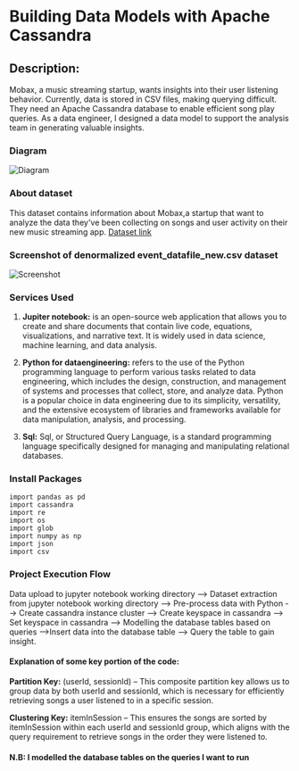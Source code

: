 # Building Data Models with Apache Cassandra
## Description:
Mobax, a music streaming startup, wants insights into their user listening behavior. Currently, data is stored in CSV files, making querying difficult. They need an Apache Cassandra database to enable efficient song play queries. As a data engineer, I designed a data model to support the analysis team in generating valuable insights.

### Diagram
![Diagram](https://github.com/Joshh90/data-modeling-with-apache-cassandra-project/blob/main/Cassandra_logo.svg)

### About dataset
This dataset contains information about Mobax,a startup that want to analyze the data they've been collecting on songs and user activity on their new music streaming app.
[Dataset link](https://github.com/Joshh90/data-modeling-with-apache-cassandra-project/blob/main/event_datafile_new.csv)

### Screenshot of denormalized event_datafile_new.csv dataset
![Screenshot](https://github.com/Joshh90/data-modeling-with-apache-cassandra-project/blob/main/screenshot_of_event_datafile.jpg)

### Services Used
1. **Jupiter notebook:** is an open-source web application that allows you to create and share documents that contain live code, equations, visualizations, and narrative text. It is widely used in data science, machine learning, and data analysis.

2. **Python for dataengineering:** refers to the use of the Python programming language to perform various tasks related to data engineering, which includes the design, construction, and management of systems and processes that collect, store, and analyze data. Python is a popular choice in data engineering due to its simplicity, versatility, and the extensive ecosystem of libraries and frameworks available for data manipulation, analysis, and processing.

3. **Sql:** Sql, or Structured Query Language, is a standard programming language specifically designed for managing and manipulating relational databases.


### Install Packages
 ```
import pandas as pd
import cassandra
import re
import os
import glob
import numpy as np
import json
import csv
 ```
### Project Execution Flow
Data upload to jupyter notebook working directory --> Dataset extraction from jupyter notebook working directory --> Pre-process data with Python --> Create cassandra instance cluster --> Create keyspace in cassandra --> Set keyspace in cassandra --> Modelling the database tables based on queries -->Insert data into the database table --> Query the table to gain insight.

#### Explanation of some key portion of the code:
 **Partition Key:** (userId, sessionId) – This composite partition key allows us to group data by both userId and sessionId, which is necessary for efficiently retrieving songs a user listened to in a specific session.
 
**Clustering Key:** itemInSession – This ensures the songs are sorted by itemInSession within each userId and sessionId group, which aligns with the query requirement to retrieve songs in the order they were listened to.

#### N.B: I modelled the database tables on the queries I want to run
